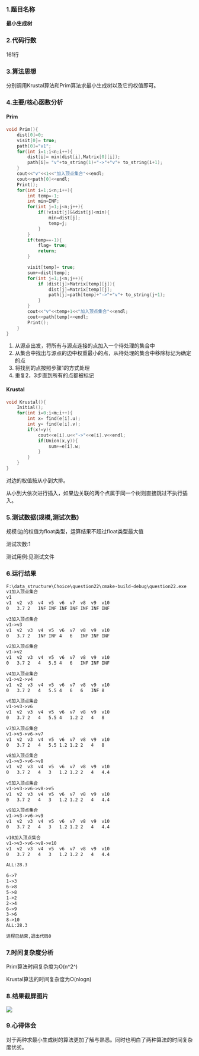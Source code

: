 ### 1.题目名称

**最小生成树** 

### 2.代码行数

161行

### 3.算法思想

分别调用Krustal算法和Prim算法求最小生成树以及它的权值即可。

### 4.主要/核心函数分析

#### Prim

```c++
void Prim(){
    dist[0]=0;
    visit[0]= true;
    path[0]="v1";
    for(int i=1;i<n;i++){
        dist[i]= min(dist[i],Matrix[0][i]);
        path[i]= "v"+to_string(1)+"->"+"v"+ to_string(i+1);
    }
    cout<<"v"<<1<<"加入顶点集合"<<endl;
    cout<<path[0]<<endl;
    Print();
    for(int i=1;i<n;i++){
        int temp=-1;
        int min=INF;
        for(int j=1;j<n;j++){
            if(!visit[j]&&dist[j]<min){
                min=dist[j];
                temp=j;
            }
        }
        if(temp==-1){
            flag= true;
            return;
        }

        visit[temp]= true;
        sum+=dist[temp];
        for(int j=1;j<n;j++){
            if (dist[j]>Matrix[temp][j]){
                dist[j]=Matrix[temp][j];
                path[j]=path[temp]+"->"+"v"+ to_string(j+1);
            }
        }
        cout<<"v"<<temp+1<<"加入顶点集合"<<endl;
        cout<<path[temp]<<endl;
        Print();
    }
}

```

1. 从源点出发，将所有与源点连接的点加入一个待处理的集合中
2. 从集合中找出与源点的边中权重最小的点，从待处理的集合中移除标记为确定的点
3. 将找到的点按照步骤1的方式处理
4. 重复2，3步直到所有的点都被标记

#### Krustal

```c++
void Krustal(){
    Initial();
    for(int i=0;i<m;i++){
        int x= find(e[i].u);
        int y= find(e[i].v);
        if(x!=y){
            cout<<e[i].u<<"->"<<e[i].v<<endl;
            if(Union(x,y)){
                sum+=e[i].w;
            }
        }
    }
}
```

对边的权值按从小到大排。

从小到大依次进行插入，如果边关联的两个点属于同一个树则直接跳过不执行插入。

### 5.测试数据(规模,测试次数)

规模:边的权值为float类型，运算结果不超过float类型最大值

测试次数:1

测试用例:见测试文件

### 6.运行结果

```txt
F:\data_structure\Choice\question22\cmake-build-debug\question22.exe
v1加入顶点集合
v1
v1	v2	v3	v4	v5	v6	v7	v8	v9	v10	
0	3.7	2	INF	INF	INF	INF	INF	INF	INF	

v3加入顶点集合
v1->v3
v1	v2	v3	v4	v5	v6	v7	v8	v9	v10	
0	3.7	2	INF	INF	4	6	INF	INF	INF	

v2加入顶点集合
v1->v2
v1	v2	v3	v4	v5	v6	v7	v8	v9	v10	
0	3.7	2	4	5.5	4	6	INF	INF	INF	

v4加入顶点集合
v1->v2->v4
v1	v2	v3	v4	v5	v6	v7	v8	v9	v10	
0	3.7	2	4	5.5	4	6	6	INF	8	

v6加入顶点集合
v1->v3->v6
v1	v2	v3	v4	v5	v6	v7	v8	v9	v10	
0	3.7	2	4	5.5	4	1.2	2	4	8	

v7加入顶点集合
v1->v3->v6->v7
v1	v2	v3	v4	v5	v6	v7	v8	v9	v10	
0	3.7	2	4	5.5	1.2	1.2	2	4	8	

v8加入顶点集合
v1->v3->v6->v8
v1	v2	v3	v4	v5	v6	v7	v8	v9	v10	
0	3.7	2	4	3	1.2	1.2	2	4	4.4	

v5加入顶点集合
v1->v3->v6->v8->v5
v1	v2	v3	v4	v5	v6	v7	v8	v9	v10	
0	3.7	2	4	3	1.2	1.2	2	4	4.4	

v9加入顶点集合
v1->v3->v6->v9
v1	v2	v3	v4	v5	v6	v7	v8	v9	v10	
0	3.7	2	4	3	1.2	1.2	2	4	4.4	

v10加入顶点集合
v1->v3->v6->v8->v10
v1	v2	v3	v4	v5	v6	v7	v8	v9	v10	
0	3.7	2	4	3	1.2	1.2	2	4	4.4	

ALL:28.3

6->7
1->3
6->8
5->8
1->2
2->4
6->9
3->6
8->10
ALL:28.3

进程已结束,退出代码0

```

### 7.时间复杂度分析

Prim算法时间复杂度为O(n^2^)

Krustal算法的时间复杂度为O(nlogn)

### 8.结果截屏图片

![](F:\data_structure\Choice\question22\output.png)

### 9.心得体会

对于两种求最小生成树的算法更加了解与熟悉。同时也明白了两种算法的时间复杂度优劣。